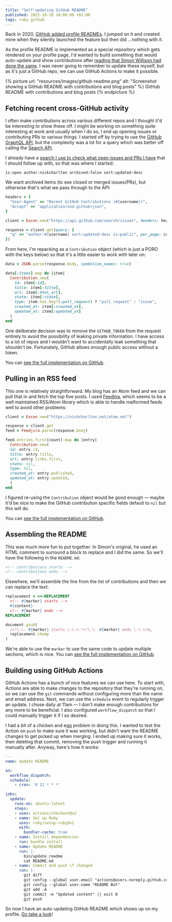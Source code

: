 ```yaml
---
title: "Self-updating GitHub README"
published: 2022-10-10 10:00:00 +01:00
tags: ruby github
---
```


Back in 2020, [GitHub added profile READMEs][1]. I jumped on it and created
mine when they silently launched the feature but then did …nothing with it.

As the profile README is implemented as a special repository which gets
rendered on your profile page, I'd wanted to build something that would
auto-update and show contributions after [reading that Simon Willison had done
the same][3]. I was never going to remember to update these myself, but as it's
just a GitHub repo, we can use GitHub Actions to make it possible.

{% picture url: "resources/images/github-readme.png"
           alt: "Screenshot showing a GitHub README with contributions and blog posts"
%}
  GitHub README with contributions and blog posts
{% endpicture %}

## Fetching recent cross-GitHub activity

I often make contributions across various different repos and I thought it'd be
interesting to show these off. I might be working on something quite
interesting at work and usually when I do so, I end up opening issues or
contributing PRs to various things. I started off by trying to use the [GitHub
GraphQL API][5], but the complexity was a lot for a query which was better off
calling the [Search API][6].

I already have a [search I use to check what open issues and PRs I have][4]
that I should follow up with, so that was where I started:

```
is:open author:nickcharlton archived:false sort:updated-desc
```

We want archived items (to see closed or merged issues/PRs), but otherwise
that's what we pass through to the API:

```ruby
headers = {
  "User-Agent" => "Recent GitHub Contributions (#{username})",
  "Accept" => "application/vnd.github+json",
}

client = Excon.new("https://api.github.com/search/issues", headers: headers)

response = client.get(query: {
  "q" => "author:#{username} sort:updated-desc is:public", per_page: count
})
```

From here, I'm repacking as a `Contribution` object (which is just a PORO with
the keys below) so that it's a little easier to work with later on:

```ruby
data = JSON.parse(response.body, symbolize_names: true)

data[:items].map do |item|
  Contribution.new(
    id: item[:id],
    title: item[:title],
    url: item[:html_url],
    state: item[:state],
    type: item.has_key?(:pull_request) ? "pull_request" : "issue",
    created_at: item[:created_at],
    updated_at: item[:updated_at]
  )
end
```

One deliberate decision was to remove the `GITHUB_TOKEN` from the request
entirely to avoid the possibility of leaking private information. I have access
to a lot of repos and I wouldn't want to accidentally leak something that
shouldn't be. Fortunately, GitHub allows enough public access without a token.

You can [see the full implementation on GitHub][7].

## Pulling in an RSS feed

This one is relatively straightforward. My blog has an Atom feed and we can
pull that in and fetch the top five posts. I used [Feedjira][8], which seems to
be a well maintained RSS/Atom library which is able to handle malformed feeds
well to avoid other problems:

```ruby
client = Excon.new("https://nickcharlton.net/atom.xml")

response = client.get
feed = Feedjira.parse(response.body)

feed.entries.first(count).map do |entry|
  Contribution.new(
  id: entry.id,
  title: entry.title,
  url: entry.links.first,
  state: nil,
  type: nil,
  created_at: entry.published,
  updated_at: entry.updated,
  )
end
```

I figured re-using the `Contribution` object would be good enough — maybe it'd
be nice to make the GitHub contribution specific fields default to `nil` but
this will do.

You can [see the full implementation on GitHub][9].

## Assembling the README

This was much more fun to put together. In Simon's original, he used an HTML
comment to surround a block to replace and I did the same. So we'll have the
following in the `README.md`:

```html
<!-- contributions starts -->
<!-- contributions ends -->
```

Elsewhere, we'll assemble the line from the list of contributions and then we
can replace the text:

```ruby
replacement = <<~REPLACEMENT
  <!-- #{marker} starts -->
  #{content}
  <!-- #{marker} ends -->
REPLACEMENT

document.gsub(
  /<!\-\- #{marker} starts \-\->.*<!\-\- #{marker} ends \-\->/m,
  replacement.chomp
)
```

We're able to use the `marker` to use the same code to update multiple
sections, which is nice. You can [see the full implementation on GitHub][10].

## Building using GitHub Actions

GitHub Actions has a bunch of nice features we can use here. To start with,
Actions are able to make changes to the repository that they're running on, so
we can use the `git` commands without configuring more than the name and email
address. Next, we can use the `schedule` event to regularly trigger an update.
I chose daily at 11am — I don't make enough contributions for any more to be
beneficial. I also configured `workflow_dispatch` so that I could manually
trigger it if I so desired.

I had a bit of a chicken and egg problem in doing this. I wanted to test the
Action on `push` to make sure it was working, but didn't want the README
changes to get picked up when merging. I ended up making sure it works, then
deleting that commit, removing the push trigger and running it manually after.
Anyway, here's how it works:

```yaml
---
name: Update README

on:
  workflow_dispatch:
  schedule:
    - cron: '0 11 * * *'

jobs:
  update:
    runs-on: ubuntu-latest
    steps:
    - uses: actions/checkout@v2
    - name: Set up Ruby
      uses: ruby/setup-ruby@v1
      with:
        bundler-cache: true
    - name: Install dependencies
      run: bundle install
    - name: Update README
      run: |-
        bin/update_readme
        cat README.md
    - name: Commit and push if changed
      run: |-
        git diff
        git config --global user.email "actions@users.noreply.github.com"
        git config --global user.name "README Bot"
        git add -A
        git commit -m "Updated content" || exit 0
        git push
```

So now I have an auto-updating GitHub README which shows up on my profile. [Go
take a look][11]!

[1]: https://docs.github.com/en/account-and-profile/setting-up-and-managing-your-github-profile/customizing-your-profile/managing-your-profile-readme
[2]: https://github.com/nickcharlton/nickcharlton/commit/a7aa55a83821e84b31a1b889e2dcfdab6447c745
[3]: https://simonwillison.net/2020/Jul/10/self-updating-profile-readme/
[4]: https://github.com/pulls?q=is%3Aopen+author%3Anickcharlton+archived%3Afalse+sort%3Aupdated-desc
[5]: https://docs.github.com/en/graphql
[6]: https://docs.github.com/en/rest/search
[7]: https://github.com/nickcharlton/nickcharlton/blob/6ece45c2791a4197e047beedb9e97b5a008f6f20/lib/github_contributions.rb
[8]: https://github.com/feedjira/feedjira
[9]: https://github.com/nickcharlton/nickcharlton/blob/6ece45c2791a4197e047beedb9e97b5a008f6f20/lib/rss_feed.rb
[10]: https://github.com/nickcharlton/nickcharlton/blob/6ece45c2791a4197e047beedb9e97b5a008f6f20/lib/readme.rb
[11]: https://github.com/nickcharlton
